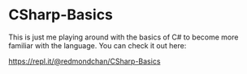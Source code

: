 # CSharp-Basics
This is just me playing around with the basics of C# to become more familiar with the language. You can check it out here:

https://repl.it/@redmondchan/CSharp-Basics
